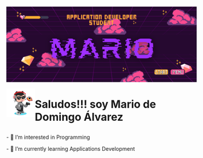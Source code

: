<p align="center">
    <img src="./Imgs/Logo.png" alt="Logo" borderRadius='1rem' boxShadow = '0 5px 18px rgba(0,0,0,0.3)'>
  </a>
</p>
<img src="./Imgs/octogato.png" width=15% align=left /> 
<h1><p> Saludos!!! soy Mario de Domingo Álvarez </h1></p>
<p> </p>
<p>- 👀 I’m interested in Programming</p>
<p>- 🌱 I’m currently learning Applications Development</p>
<p></p>
